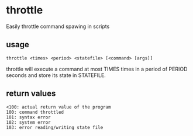 throttle
========

Easily throttle command spawing in scripts

usage
-----

    throttle <times> <period> <statefile> [<command> [args]]

throttle will execute a command at most TIMES times in a period of PERIOD seconds
and store its state in STATEFILE.

return values
-------------

    <100: actual return value of the program
    100: command throttled
    101: syntax error
    102: system error
    103: error reading/writing state file

